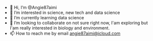 - 👋 Hi, I’m @Angie87aimi
- 👀 I’m interested in science, new tech and data science
- 🌱 I’m currently learning data science
- 💞️ I’m looking to collaborate on not sure right now, I'am exploring but I'am really interested in biology and environment.
- 📫 How to reach me by email angie87aimi@icloud.com

<!---
Angie87aimi/Angie87aimi is a ✨ special ✨ repository because its `README.md` (this file) appears on your GitHub profile.
You can click the Preview link to take a look at your changes.
--->
